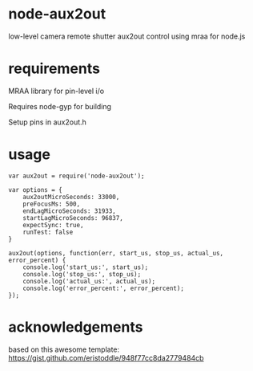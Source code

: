 # node-aux2out
low-level camera remote shutter aux2out control using mraa for node.js

# requirements

MRAA library for pin-level i/o

Requires node-gyp for building

Setup pins in aux2out.h

# usage

```
var aux2out = require('node-aux2out');

var options = {
    aux2outMicroSeconds: 33000,
    preFocusMs: 500,
    endLagMicroSeconds: 31933,
    startLagMicroSeconds: 96837,
    expectSync: true,
    runTest: false
}

aux2out(options, function(err, start_us, stop_us, actual_us, error_percent) {
    console.log('start_us:', start_us);
    console.log('stop_us:', stop_us);
    console.log('actual_us:', actual_us);
    console.log('error_percent:', error_percent);
});
```

# acknowledgements

based on this awesome template: https://gist.github.com/eristoddle/948f77cc8da2779484cb